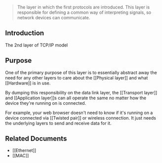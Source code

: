 
>The layer in which the first protocols are introduced. 
>This layer is responsible for defining a common way of interpreting signals, so network devices can communicate.

## Introduction
The 2nd layer of TCP/IP model

## Purpose
One of the primary purpose of this layer is to essentially abstract away the need for any other layers to care about the [[Physical layer]] and what [[Hardware]] is in use.

By dumping this responsibility on the data link layer, the [[Transport layer]] and [[Application layer]]s can all operate the same no matter how the device they're running on is connected.

For example, your web browser doesn't need to know if it's running on a device connected via [[Twisted pair]] or wireless connection. It just needs the underlying layers to send and receive data for it.

## Related Documents
- [[Ethernet]]
- [[MAC]]